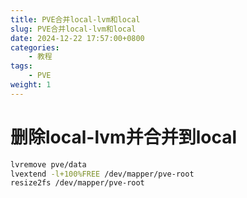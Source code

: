 ```yaml
---
title: PVE合并local-lvm和local
slug: PVE合并local-lvm和local
date: 2024-12-22 17:57:00+0800
categories:
    - 教程
tags:
    - PVE
weight: 1
---
```


# 删除local-lvm并合并到local
```bash
lvremove pve/data
lvextend -l+100%FREE /dev/mapper/pve-root
resize2fs /dev/mapper/pve-root
```
